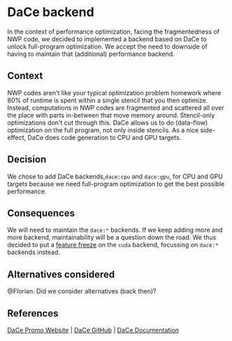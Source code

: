 # DaCe backend

In the context of performance optimization, facing the fragmentedness of NWP code, we decided to implemented a backend based on DaCe to unlock full-program optimization. We accept the need to downside of having to maintain that (additional) performance backend.

## Context

NWP codes aren't like your typical optimization problem homework where 80% of runtime is spent within a single stencil that you then optimize. Instead, computations in NWP codes are fragmented and scattered all over the place with parts in-between that move memory around. Stencil-only optimizations don't cut through this. DaCe allows us to do (data-flow) optimization on the full program, not only inside stencils. As a nice side-effect, DaCe does code generation to CPU and GPU targets.

## Decision

We chose to add DaCe backends,`dace:cpu` and `dace:gpu`, for CPU and GPU targets because we need full-program optimization to get the best possible performance.

## Consequences

We will need to maintain the `dace:*` backends. If we keep adding more and more backend, maintainability will be a question down the road. We thus decided to put a [feature freeze](./backend-cuda-feature-freeze.md) on the `cuda` backend, focussing on `dace:*` backends instead.

## Alternatives considered

@Florian: Did we consider alternatives (back then)?

## References

[DaCe Promo Website](http://dace.is/fast) | [DaCe GitHub](https://github.com/spcl/dace) | [DaCe Documentation](https://spcldace.readthedocs.io/en/latest/)
